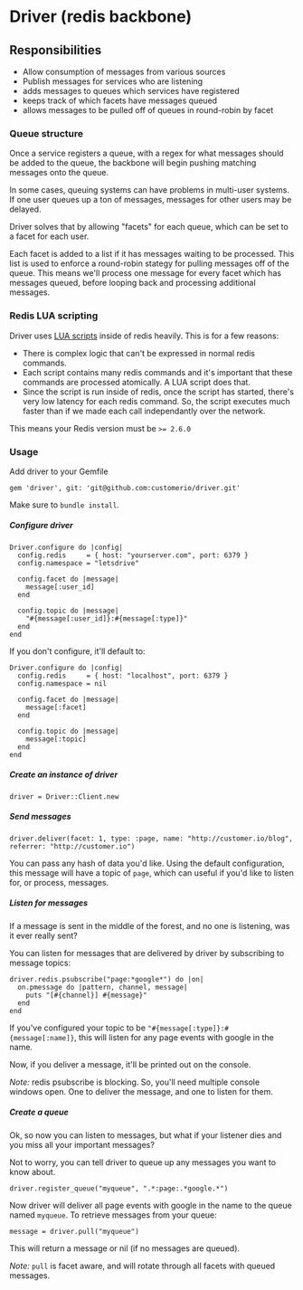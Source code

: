 # Driver (redis backbone)

## Responsibilities

* Allow consumption of messages from various sources
* Publish messages for services who are listening
* adds messages to queues which services have registered
* keeps track of which facets have messages queued
* allows messages to be pulled off of queues in round-robin by facet

### Queue structure

Once a service registers a queue, with a regex for what messages should be
added to the queue, the backbone will begin pushing matching messages onto the queue.

In some cases, queuing systems can have problems in multi-user systems. If one user
queues up a ton of messages, messages for other users may be delayed.

Driver solves that by allowing "facets" for each queue, which can be set to a facet
for each user.

Each facet is added to a list if it has messages waiting to be processed. This list
is used to enforce a round-robin stategy for pulling messages off of the queue. This
means we'll process one message for every facet which has messages queued, before
looping back and processing additional messages.

### Redis LUA scripting

Driver uses [LUA scripts](http://redis.io/commands/eval) inside of redis heavily. This is for a few reasons:

* There is complex logic that can't be expressed in normal redis commands.
* Each script contains many redis commands and it's important that these
commands are processed atomically.  A LUA script does that.
* Since the script is run inside of redis, once the script has started,
there's very low latency for each redis command.  So, the script executes
much faster than if we made each call independantly over the network.

This means your Redis version must be `>= 2.6.0`

### Usage

 Add driver to your Gemfile

    gem 'driver', git: 'git@github.com:customerio/driver.git'

Make sure to `bundle install`.

##### Configure driver

    Driver.configure do |config|
      config.redis     = { host: "yourserver.com", port: 6379 }
      config.namespace = "letsdrive"

      config.facet do |message|
        message[:user_id]
      end

      config.topic do |message|
        "#{message[:user_id]}:#{message[:type]}"
      end
    end

If you don't configure, it'll default to:

    Driver.configure do |config|
      config.redis     = { host: "localhost", port: 6379 }
      config.namespace = nil

      config.facet do |message|
        message[:facet]
      end

      config.topic do |message|
        message[:topic]
      end
    end

##### Create an instance of driver

    driver = Driver::Client.new

##### Send messages

    driver.deliver(facet: 1, type: :page, name: "http://customer.io/blog", referrer: "http://customer.io")

You can pass any hash of data you'd like. Using the default configuration, this message will have a topic
of `page`, which can useful if you'd like to listen for, or process, messages.

##### Listen for messages

If a message is sent in the middle of the forest, and no one is listening, was it ever really sent?

You can listen for messages that are delivered by driver by subscribing to message topics:

    driver.redis.psubscribe("page:*google*") do |on|
      on.pmessage do |pattern, channel, message|
        puts "[#{channel}] #{message}"
      end
    end

If you've configured your topic to be `"#{message[:type]}:#{message[:name]}`, this will listen for any page events with google in the name.

Now, if you deliver a message, it'll be printed out on the console.

*Note:* redis psubscribe is blocking. So, you'll need multiple console windows open.
One to deliver the message, and one to listen for them.

##### Create a queue

Ok, so now you can listen to messages, but what if your listener dies and you miss all your important messages?

Not to worry, you can tell driver to queue up any messages you want to know about.

    driver.register_queue("myqueue", ".*:page:.*google.*")

Now driver will deliver all page events with google in the name to the queue named `myqueue`. To retrieve messages
from your queue:

    message = driver.pull("myqueue")

This will return a message or nil (if no messages are queued).

*Note:* `pull` is facet aware, and will rotate through all facets with queued messages.
